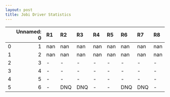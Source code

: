 ```yaml
---
layout: post 
title: Jobi Driver Statistics
--- 
```


|    |   Unnamed: 0 | R1   | R2   | R3   | R4   | R5   | R6   | R7   | R8   | R9   | R10   | R11   | R12   |
|---:|-------------:|:-----|:-----|:-----|:-----|:-----|:-----|:-----|:-----|:-----|:------|:------|:------|
|  0 |            1 | nan  | nan  | nan  | nan  | nan  | nan  | nan  | nan  | nan  | nan   | nan   | nan   |
|  1 |            2 | nan  | nan  | nan  | nan  | nan  | nan  | nan  | nan  | nan  | nan   | nan   | nan   |
|  2 |            3 | -    | -    | -    | -    | -    | -    | -    | -    | -    | -     | -     | -     |
|  3 |            4 | -    | -    | -    | -    | -    | -    | -    | -    | -    | -     | -     | -     |
|  4 |            5 | -    | -    | -    | -    | -    | -    | -    | -    | -    | -     | -     | -     |
|  5 |            6 | -    | DNQ  | DNQ  | -    | -    | DNQ  | DNQ  | -    | DNQ  | nan   | nan   | nan   |